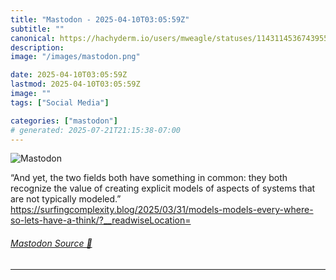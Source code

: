 ```yaml
---
title: "Mastodon - 2025-04-10T03:05:59Z"
subtitle: ""
canonical: https://hachyderm.io/users/mweagle/statuses/114311453674395564
description:
image: "/images/mastodon.png"

date: 2025-04-10T03:05:59Z
lastmod: 2025-04-10T03:05:59Z
image: ""
tags: ["Social Media"]

categories: ["mastodon"]
# generated: 2025-07-21T21:15:38-07:00
---
```

![Mastodon](/images/mastodon.png)

<p>“And yet, the two fields both have something in common: they both recognize the value of creating explicit models of aspects of systems that are not typically modeled.”<br /><a href="https://surfingcomplexity.blog/2025/03/31/models-models-every-where-so-lets-have-a-think/?__readwiseLocation=" target="_blank" rel="nofollow noopener noreferrer" translate="no"><span class="invisible">https://</span><span class="ellipsis">surfingcomplexity.blog/2025/03</span><span class="invisible">/31/models-models-every-where-so-lets-have-a-think/?__readwiseLocation=</span></a></p>


###### [Mastodon Source 🐘](https://hachyderm.io/@mweagle/114311453674395564)

___
